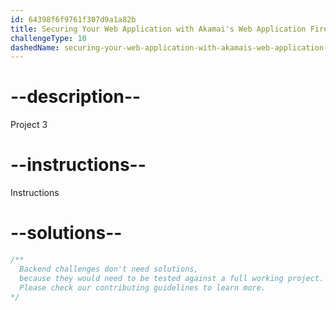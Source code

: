```yaml
---
id: 64398f6f9761f307d9a1a82b
title: Securing Your Web Application with Akamai's Web Application Firewall (WAF)
challengeType: 10
dashedName: securing-your-web-application-with-akamais-web-application-firewall-waf
---
```


# --description--

Project 3

# --instructions--

Instructions

# --solutions--

```js
/**
  Backend challenges don't need solutions,
  because they would need to be tested against a full working project.
  Please check our contributing guidelines to learn more.
*/
```